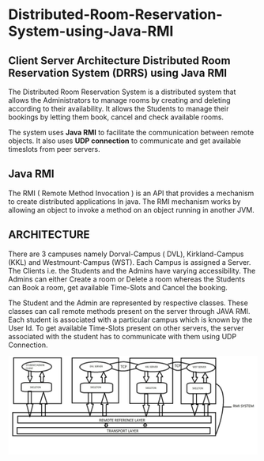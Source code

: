 # Distributed-Room-Reservation-System-using-Java-RMI

## Client Server Architecture Distributed Room Reservation System (DRRS) using Java RMI

The Distributed Room Reservation System is a distributed system that allows the Administrators to manage rooms by creating and deleting according to their availability. It allows the Students to manage their bookings by letting them book, cancel and check available rooms.

The system uses **Java RMI** to facilitate the communication between remote objects. It also uses **UDP connection** to communicate and get available timeslots from peer servers.

## Java RMI

The RMI ( Remote Method Invocation ) is an API  that provides a mechanism to create distributed applications In java. The RMI mechanism works by allowing an object to invoke a method on an object running in another JVM.


## 	ARCHITECTURE 
There are 3 campuses namely Dorval-Campus ( DVL), Kirkland-Campus (KKL) and Westmount-Campus (WST). Each Campus is assigned a Server. The Clients i.e. the Students and the Admins have varying accessibility. The Admins can either Create a room or Delete a room whereas the Students can Book a room, get available Time-Slots and  Cancel the booking.

The Student and the Admin are represented by respective classes. These classes can call remote methods present on the server through  JAVA RMI. Each student is associated with a particular campus which is known by the User Id. To get available Time-Slots present on other servers, the server associated with the student has to communicate with them using UDP Connection.

![](Architecture.jpg)

## 

